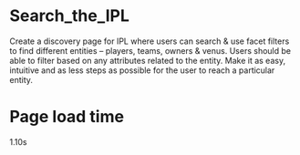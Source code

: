 # Search_the_IPL

Create a discovery page for IPL where users can search & use facet filters to find different entities – players, teams, owners & venus. Users should be able to filter based on any attributes related to the entity. Make it as easy, intuitive and as less steps as possible for the user to reach a particular entity.

# Page load time

1.10s
